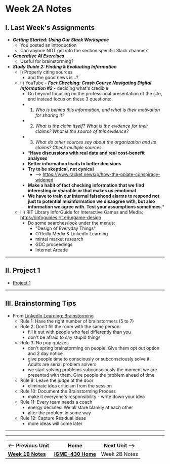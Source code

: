 # Week 2A Notes

## I. Last Week's Assignments

- ***Getting Started: Using Our Slack Workspace***
  - You posted an introduction
  - Can anyone NOT get into the section specific Slack channel?
- ***Generative AI Exercises***
  - Useful for brainstorming?
- ***Study Guide 2: Finding & Evaluating Information***
  - i) Properly citing sources
    - and the good news is ..?
  - ii) YouTube - ***Fact Checking: Crash Course Navigating Digital Information #2*** - deciding what's credible
    - Go beyond focusing on the professional presentation of the site, and instead focus on these 3 questions:
    - 1) *Who is behind this information, and what is their motivation for sharing it?*
    - 2) *What is the claim itself? What is the evidence for their claims? What is the source of this evidence?*
    - 3) *What do other sources say about the organization and its claims? Check multiple sources.*
    - ***Have discussions with real data and real cost-benefit analyses**
    -  **Better information leads to better decisions**
    -  **Try to be skeptical, not cynical**
        - --> https://www.racket.news/p/how-the-opiate-conspiracy-widened
    -  **Make a habit of fact checking information that we find interesting or sharable or that makes us emotional**
    -  **We have to train our internal falsehood alarms to respond not just to potential misinformation we disaagree with, but also information we agree with. Test your assumptions sometimes.***
  - iii) RIT Library InforGuide for Interactive Games and Media: https://infoguides.rit.edu/game-design
    - Do some searches/look under the menus:
      - "Design of Everyday Things"
      - O'Reilly Media & LinkedIn Learning
      - mintel market research
      - GDC proceedings
      - Internet Arcade

---

## II. Project 1
- [Project 1](../documents/p1-overview.md)

---

## III. Brainstorming Tips

- From [LinkedIn Learning: Brainstorming](https://www.linkedin.com/learning/learning-brainstorming/defining-the-purpose-of-brainstorming-14168757)
  - Rule 1: Have the right number of brainstormers (5 to 7)
  - Rule 2: Don't fill the room with the same person:
    - fill it out with people who feel differently than you
    - don't be afraid to say stupid things
  - Rule 3: No pop quizzes
    - don't spring brainstorming on people! Give them opt out option and 2 day notice
    - give people time to consciously or subconsciously solve it. Adults are serial problem solvers
    - we start solving problems subconsciously the moment we are presented with them. Give people the problem ahead of time
  - Rule 9: Leave the judge at the door
    - eliminate idea criticism from the session
  - Rule 10: Document the Brainstorming Process
    - make it everyone's responsibility - write down your idea
  - Rule 11: Every team needs a coach
    - energy declines! We all stare blankly at each other
    - alter the problem in some way
  - Rule 12: Capture Residual Ideas
    - more ideas will come later


---
---

| <-- Previous Unit | Home | Next Unit -->
| --- | --- | --- 
|  [**Week 1B Notes**](1B.md)  |  [**IGME-430 Home**](../) | Week 2B Notes

